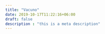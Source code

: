 ```yaml
---
title: "Vacuno"
date: 2019-10-17T11:22:16+06:00
draft: false
description : "this is a meta description"
---
```


